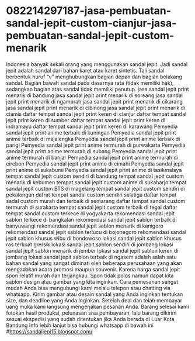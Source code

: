 # 082214297187-jasa-pembuatan-sandal-jepit-custom-cianjur-jasa-pembuatan-sandal-jepit-custom-menarik
Indonesia banyak sekali orang yang menggunakan sandal jepit. Jadi sandal jepit adalah sandal dari bahan karet atau karet sintetis. Tali sandal berbentuk huruf “v” menghubungkan bagian depan dan bagian belakang sandal. Bagian bawah sandal pada dasarnya rata (tidak memiliki hak), sedangkan bagian atas sandal tidak memiliki penutup.  jasa sandal jepit print menarik di bandung jasa sandal jepit print menarik di soreang jasa sandal jepit print menarik di ngamprah jasa sandal jepit print menarik di cikarang jasa sandal jepit print menarik di cibinong  jasa sandal jepit print menarik di ciamis daftar tempat sandal jepit print keren di cianjur daftar tempat sandal jepit print keren di sumber daftar tempat sandal jepit print keren di indramayu daftar tempat sandal jepit print keren di karawang  Pemyedia sandal jepit print anime terbaik di kuningan Pemyedia sandal jepit print anime terbaik di majalengka Pemyedia sandal jepit print anime terbaik di parigi Pemyedia sandal jepit print anime termurah di purwakarta Pemyedia sandal jepit print anime termurah di subang  Pemyedia sandal jepit print anime termurah di banjar Pemyedia sandal jepit print anime termurah di cirebon Pemyedia sandal jepit print anime di cimahi Pemyedia sandal jepit print anime di sukabumi Pemyedia sandal jepit print anime di tasikmalaya  tempat sandal jepit custom sendiri di bandung tempat sandal jepit custom menarik di kebumen tempat sandal jepit custom anime di sukaharjo tempat sandal jepit custom BTS di magelang tempat sandal jepit custom sendiri di pekalongan  dafrat tempat sandal custom sendiri salatiga daftar tempat sadal custom murah dan terbaik di semarang daftar tempat sandal custom termurah di surakarta tempat sandal jepit custom terbaik di tegal daftar tempat sandal custom terkece di yogyakarta  rekomendasi sandal jepit sablon terkece di bangkalan rekomendasi sandal jepit sablon terbaik di banyuwangi rekomendasi sandal jepit sablon menarik di kanigoro rekomendasi sandal jepit sablon terlucu  di bojonegoro rekomendasi sandal jepit sablon khusus wibu di bondowoso  lokasi sandal jepit sablon khusus ras terkuat grersik lokasi sandal jepit sablon sendiri di jombang lokasi sandal jepit sablon menarik di jember lokasi sandal jepit sablon keren  di jombang lokasi sandal jepit sablon terbaik di ngasem  adalah salah satu bahan sandal yang sangat diminati oleh beberapa perusahaan yang akan mengadakan acara promosi maupun souvenir. Karena harga sandal jepit spon relatif murah dan terjangkau. Spon tidak polos namun dapat kita sablon design atau gambar yang kita inginkan. Cara pemesanan sangat mudah Anda bisa mengubungi kami melalu telepon atau chatting via whatsapp. Kirim gambar atau desain sandal yang Anda inginkan tentukan size, dan deadline yang Anda Inginkan. Setelah deal dan telah membayar uang muka kami langsung mengerjakan pesanan Anda. Barang selesai kami fotokan hasil produksi, pelunasan sisa pembayaran, lalu barang dikirim sesuai ekspedisi yang sudah ditentukan jika Anda berada di Luar Kota Bandung  Info lebih lanjut bisa hubungi whatsapp di bawah ini  #https://sandaljepi15.blogspot.com/
